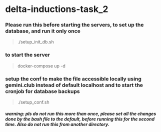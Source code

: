 # delta-inductions-task_2

### Please run this before starting the servers, to set up the database, and run it only once
> ./setup_init_db.sh

### to start the server
> docker-compose up -d

### setup the conf to make the file accessible locally using gemini.club instead of default localhost and to start the cronjob for database backups
> ./setup_conf.sh
##### warning: pls do not run this more than once, please set all the changes done by the bash file to the default, before running this for the second time. Also do not run this from another directory.
